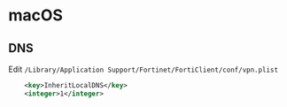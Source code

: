 # macOS

## DNS

Edit `/Library/Application Support/Fortinet/FortiClient/conf/vpn.plist`

```xml
    <key>InheritLocalDNS</key>
    <integer>1</integer>
```
